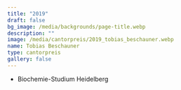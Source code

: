 ```yaml
---
title: "2019"
draft: false
bg_image: /media/backgrounds/page-title.webp
description: ""
image: /media/cantorpreis/2019_tobias_beschauner.webp
name: Tobias Beschauner
type: cantorpreis
gallery: false
---
```

- Biochemie-Studium Heidelberg
